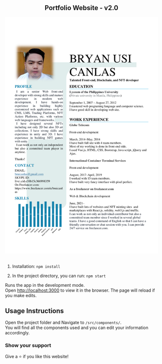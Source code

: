 <h2 align="center">
  Portfolio Website - v2.0<br/>
</h2>
<div align="center">
  <img alt="Demo" src="./Bryan.pdf" />
</div>

<br/>

<center>


</center>

1. Installation: `npm install`

2. In the project directory, you can run: `npm start`

Runs the app in the development mode.\
Open [http://localhost:3000](http://localhost:3000) to view it in the browser.
The page will reload if you make edits.

## Usage Instructions

Open the project folder and Navigate to `/src/components/`. <br/>
You will find all the components used and you can edit your information accordingly.

### Show your support

Give a ⭐ if you like this website!

